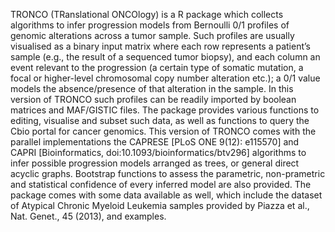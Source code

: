 TRONCO (TRanslational ONCOlogy) is a R package which collects algorithms to infer progression models from Bernoulli 0/1 profiles of genomic alterations across a tumor sample. Such profiles are usually visualised as a binary input matrix where each row represents a patient’s sample (e.g., the result of a sequenced tumor biopsy), and each column an event relevant to the progression (a certain type of somatic mutation, a focal or higher-level chromosomal copy number alteration etc.); a 0/1 value models the absence/presence of that alteration in the sample. In this version of TRONCO such profiles can be readily imported by boolean matrices and MAF/GISTIC files. The package provides various functions to editing, visualise and subset such data, as well as functions to query the Cbio portal for cancer genomics. This version of TRONCO comes with the parallel implementations the CAPRESE  [PLoS ONE 9(12): e115570] and CAPRI [Bioinformatics, doi:10.1093/bioinformatics/btv296] algorithms to infer possible progression models arranged as trees, or general direct acyclic graphs. Bootstrap functions to assess the parametric, non-prametric and statistical confidence of every inferred model are also provided. The package comes with some data available as well, which include the dataset of Atypical Chronic Myeloid Leukemia samples provided by Piazza et al., Nat. Genet., 45 (2013), and examples.